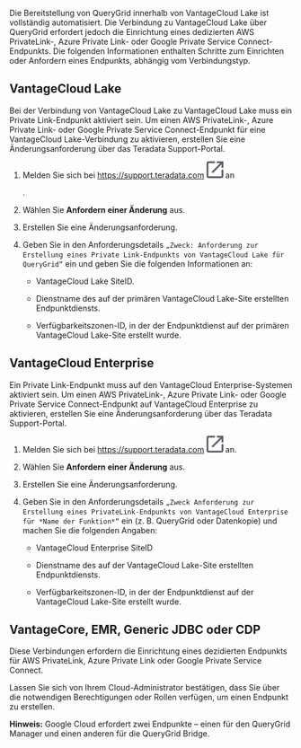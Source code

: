Die Bereitstellung von QueryGrid innerhalb von VantageCloud Lake ist vollständig automatisiert. Die Verbindung zu VantageCloud Lake über QueryGrid erfordert jedoch die Einrichtung eines dedizierten AWS PrivateLink-, Azure Private Link- oder Google Private Service Connect-Endpunkts. Die folgenden Informationen enthalten Schritte zum Einrichten oder Anfordern eines Endpunkts, abhängig vom Verbindungstyp.

VantageCloud Lake
-----------------

Bei der Verbindung von VantageCloud Lake zu VantageCloud Lake muss ein Private Link-Endpunkt aktiviert sein. Um einen AWS PrivateLink-, Azure Private Link- oder Google Private Service Connect-Endpunkt für eine VantageCloud Lake-Verbindung zu aktivieren, erstellen Sie eine Änderungsanforderung über das Teradata Support-Portal.

1.  Melden Sie sich bei <https://support.teradata.com> ![External link](Images/pyn1722886689405.svg) an

    .

2.  Wählen Sie **Anfordern einer Änderung** aus.

3.  Erstellen Sie eine Änderungsanforderung.

4.  Geben Sie in den Anforderungsdetails `„Zweck: Anforderung zur Erstellung eines Private Link-Endpunkts von VantageCloud Lake für QueryGrid“` ein und geben Sie die folgenden Informationen an:

    -   VantageCloud Lake SiteID.

    -   Dienstname des auf der primären VantageCloud Lake-Site erstellten Endpunktdiensts.

    -   Verfügbarkeitszonen-ID, in der der Endpunktdienst auf der primären VantageCloud Lake-Site erstellt wurde.

VantageCloud Enterprise
-----------------------

Ein Private Link-Endpunkt muss auf den VantageCloud Enterprise-Systemen aktiviert sein. Um einen AWS PrivateLink-, Azure Private Link- oder Google Private Service Connect-Endpunkt auf VantageCloud Enterprise zu aktivieren, erstellen Sie eine Änderungsanforderung über das Teradata Support-Portal.

1.  Melden Sie sich bei <https://support.teradata.com> ![External link](Images/pyn1722886689405.svg) an.

2.  Wählen Sie **Anfordern einer Änderung** aus.

3.  Erstellen Sie eine Änderungsanforderung.

4.  Geben Sie in den Anforderungsdetails `„Zweck Anforderung zur Erstellung eines PrivateLink-Endpunkts von VantageCloud Enterprise für *Name der Funktion*“` ein (z. B. QueryGrid oder Datenkopie) und machen Sie die folgenden Angaben:

    -   VantageCloud Enterprise SiteID

    -   Dienstname des auf der VantageCloud Lake-Site erstellten Endpunktdiensts.

    -   Verfügbarkeitszonen-ID, in der der Endpunktdienst auf der VantageCloud Lake-Site erstellt wurde.

VantageCore, EMR, Generic JDBC oder CDP
---------------------------------------

Diese Verbindungen erfordern die Einrichtung eines dezidierten Endpunkts für AWS PrivateLink, Azure Private Link oder Google Private Service Connect.

Lassen Sie sich von Ihrem Cloud-Administrator bestätigen, dass Sie über die notwendigen Berechtigungen oder Rollen verfügen, um einen Endpunkt zu erstellen.

**Hinweis:** Google Cloud erfordert zwei Endpunkte – einen für den QueryGrid Manager und einen anderen für die QueryGrid Bridge.

